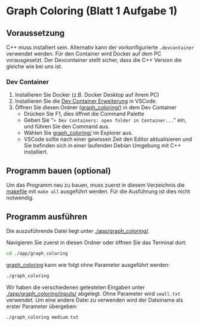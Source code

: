 # Graph Coloring (Blatt 1 Aufgabe 1)

## Voraussetzung

C++ muss installiert sein. Alternativ kann der vorkonfigurierte `.devcontainer` verwendet werden. Für den Container wird Docker auf dem PC vorausgesetzt. Der Devcontainer stellt sicher, dass die C++ Version die gleiche wie bei uns ist.

### Dev Container

1. Installieren Sie Docker (z.B. Docker Desktop auf ihrem PC)
2. Installieren Sie die [Dev Container Erweiterung](https://marketplace.visualstudio.com/items?itemName=ms-vscode-remote.remote-containers) in VSCode.
3. Öffnen Sie diesen Ordner ([graph_coloring/](./)) in dem Dev Container
    - Drücken Sie F1, dies öffnet die Command Palette
    - Geben Sie "`> Dev Containers: open folder in Container...`" ein, und führen Sie den Command aus.
    - Wählen Sie [graph_coloring/](./) im Explorer aus.
    - VSCode sollte nach einer gewissen Zeit den Editor aktualisieren und Sie befinden sich in einer laufenden Debian Umgebung mit C++ installiert.

## Programm bauen (optional)

Um das Programm neu zu bauen, muss zuerst in diesem Verzeichnis die [makefile](./makefile) mit `make all` ausgeführt werden.
Für die Ausführung ist dies nicht notwendig.

## Programm ausführen

Die auszuführende Datei liegt unter [./app/graph_coloring/](./app/graph_coloring/).

Navigieren Sie zuerst in diesen Ordner oder öffnen Sie das Terminal dort:

```sh
cd ./app/graph_coloring
```

[graph_coloring](./app/graph_coloring/graph_coloring) kann wie folgt ohne Parameter ausgeführt werden:

```sh
./graph_coloring
```

Wir haben die verschiedenen getesteten Eingaben unter [./app/graph_coloring/inputs/](./app/graph_coloring/inputs/) abgelegt. Ohne Parameter wird `small.txt` verwendet. Um eine andere Datei zu verwenden wird der Dateiname als erster Parameter übergeben:

```sh
./graph_coloring medium.txt
```
